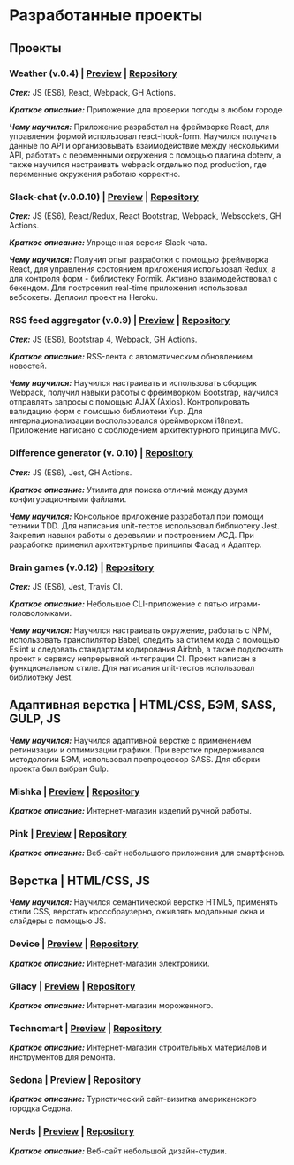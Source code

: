 # Разработанные проекты

## Проекты

### **Weather (v.0.4)** | [Preview](https://weather-puce.now.sh/) | [Repository](https://github.com/it-amalker/Weather)

***Стек:*** JS (ES6), React, Webpack, GH Actions.

***Краткое описание:*** Приложение для проверки погоды в любом городе.

***Чему научился:*** Приложение разработал на фреймворке React, для управления формой использовал react-hook-form. Научился получать данные по API и организовывать взаимодействие между несколькими API, работать с переменными окружения с помощью плагина dotenv, а также научился настраивать webpack отдельно под production, где переменные окружения работаю корректно.

### **Slack-chat (v.0.0.10)** | [Preview](https://fast-lake-13387.herokuapp.com/) | [Repository](https://github.com/it-amalker/frontend-project-lvl4)

***Стек:*** JS (ES6), React/Redux, React Bootstrap, Webpack, Websockets, GH Actions.

***Краткое описание:*** Упрощенная версия Slack-чата.

***Чему научился:*** Получил опыт разработки с помощью фреймворка React, для управления состоянием приложения использовал Redux, а для контроля форм - библиотеку Formik. Активно взаимодействовал с бекендом. Для построения real-time приложения использовал вебсокеты. Деплоил проект на Heroku.

### **RSS feed aggregator (v.0.9)** | [Preview](https://frontend-project-lvl3-nu.now.sh/) | [Repository](https://github.com/it-amalker/frontend-project-lvl3)

***Стек:*** JS (ES6), Bootstrap 4, Webpack, GH Actions.

***Краткое описание:*** RSS-лента с автоматическим обновлением новостей.

***Чему научился:*** Научился настраивать и использовать сборщик Webpack, получил навыки работы с фреймворком Bootstrap, научился отправлять запросы с помощью AJAX (Axios). Контролировать валидацию форм с помощью библиотеки Yup. Для интернационализации воспользовался фреймворком i18next. Приложение написано с соблюдением архитектурного принципа MVC.

### **Difference generator (v. 0.10)** | [Repository](https://github.com/it-amalker/frontend-project-lvl2)

***Стек:*** JS (ES6), Jest, GH Actions.

***Краткое описание:*** Утилита для поиска отличий между двумя конфигурационными файлами.

***Чему научился:*** Консольное приложение разработал при помощи техники TDD. Для написания unit-тестов использовал библиотеку Jest. Закрепил навыки работы с деревьями и построением АСД. При разработке применил архитектурные принципы Фасад и Адаптер.

### **Brain games (v.0.12)** | [Repository](https://github.com/it-amalker/frontend-project-lvl1)

***Стек:*** JS (ES6), Jest, Travis CI.

***Краткое описание:*** Небольшое CLI-приложение с пятью играми-головоломками.

***Чему научился:*** Научился настраивать окружение, работать с NPM, использовать транспилятор Babel, следить за стилем кода с помощью Eslint и следовать стандартам кодирования Airbnb, а также подключать проект к сервису непрерывной интеграции CI. Проект написан в функциональном стиле. Для написания unit-тестов использовал библиотеку Jest.

## Адаптивная верстка | HTML/CSS, БЭМ, SASS, GULP, JS

***Чему научился:*** Научился адаптивной верстке с применением ретинизации и оптимизации графики. При верстке придерживался методологии БЭМ, использовал препроцессор SASS. Для сборки проекта был выбран Gulp.

### **Mishka** | [Preview](https://it-amalker.github.io/mishka/build) | [Repository](https://github.com/it-amalker/mishka)

***Краткое описание:*** Интернет-магазин изделий ручной работы.

### **Pink** | [Preview](https://it-amalker.github.io/pink/build) | [Repository](https://github.com/it-amalker/pink)

***Краткое описание:*** Веб-сайт небольшого приложения для смартфонов.

## Верстка | HTML/CSS, JS

***Чему научился:*** Научился семантической верстке HTML5, применять стили CSS, верстать кроссбраузерно, оживлять модальные окна и слайдеры с помощью JS.


### **Device** | [Preview](https://it-amalker.github.io/device/index.html) | [Repository](https://github.com/it-amalker/device)

***Краткое описание:*** Интернет-магазин электроники.


### **Gllacy** | [Preview](https://it-amalker.github.io/gllacy/) | [Repository](https://github.com/it-amalker/gllacy)

***Краткое описание:*** Интернет-магазин мороженного.


### **Technomart** | [Preview](https://it-amalker.github.io/technomart/index.html) | [Repository](https://github.com/it-amalker/technomart)

***Краткое описание:*** Интернет-магазин строительных материалов и инструментов для ремонта.


### **Sedona** | [Preview](https://it-amalker.github.io/sedona/index.html) | [Repository](https://github.com/it-amalker/sedona)

***Краткое описание:*** Туристический сайт-визитка американского городка Седона.


### **Nerds** | [Preview](https://it-amalker.github.io/nerds) | [Repository](https://github.com/it-amalker/nerds)

***Краткое описание:*** Веб-сайт небольшой дизайн-студии.

